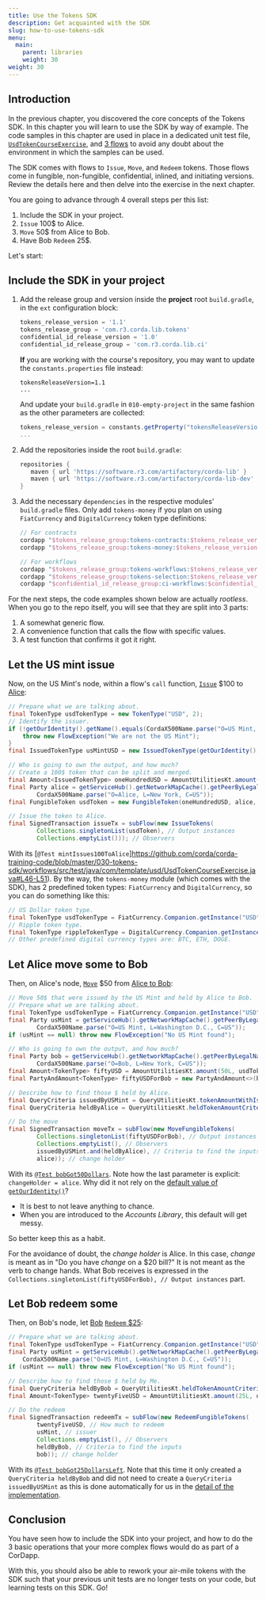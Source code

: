 ```yaml
---
title: Use the Tokens SDK
description: Get acquainted with the SDK
slug: how-to-use-tokens-sdk
menu:
  main:
    parent: libraries
    weight: 30  
weight: 30
---
```


## Introduction

In the previous chapter, you discovered the core concepts of the Tokens SDK. In this chapter you will learn to use the SDK by way of example. The code samples in this chapter are used in place in a dedicated unit test file, [`UsdTokenCourseExercise`](https://github.com/corda/corda-training-code/blob/master/030-tokens-sdk/workflows/src/test/java/com/template/usd/UsdTokenCourseExercise.java), and [3 flows](https://github.com/corda/corda-training-code/tree/master/030-tokens-sdk/workflows/src/main/java/com/template/usd) to avoid any doubt about the environment in which the samples can be used.

The SDK comes with flows to `Issue`, `Move`, and `Redeem` tokens. Those flows come in fungible, non-fungible, confidential, inlined, and initiating versions. Review the details here and then delve into the exercise in the next chapter.

You are going to advance through 4 overall steps per this list:

1. Include the SDK in your project.
2. `Issue` 100$ to Alice.
3. `Move` 50$ from Alice to Bob.
4. Have Bob `Redeem` 25$.

Let's start:

## Include the SDK in your project

1. Add the release group and version inside the **project** root `build.gradle`, in the `ext` configuration block:

    ```groovy
    tokens_release_version = '1.1'
    tokens_release_group = 'com.r3.corda.lib.tokens'
    confidential_id_release_version = '1.0'
    confidential_id_release_group = 'com.r3.corda.lib.ci'
    ```
    **If** you are working with the course's repository, you may want to update the `constants.properties` file instead:
    
    ```properties
    tokensReleaseVersion=1.1
    ...
    ```
    And update your `build.gradle` in `010-empty-project` in the same fashion as the other parameters are collected:
     
    ```groovy
    tokens_release_version = constants.getProperty("tokensReleaseVersion")
    ...
    ```

2. Add the repositories inside the root `build.gradle`:

    ```groovy
    repositories {
       maven { url 'https://software.r3.com/artifactory/corda-lib' }
       maven { url 'https://software.r3.com/artifactory/corda-lib-dev' }
    }
    ```

3. Add the necessary `dependencies` in the respective modules' `build.gradle` files. Only add `tokens-money` if you plan on using `FiatCurrency` and `DigitalCurrency` token type definitions:

    ```groovy
    // For contracts
    cordapp "$tokens_release_group:tokens-contracts:$tokens_release_version"
    cordapp "$tokens_release_group:tokens-money:$tokens_release_version" // Optional

    // For workflows
    cordapp "$tokens_release_group:tokens-workflows:$tokens_release_version"
    cordapp "$tokens_release_group:tokens-selection:$tokens_release_version"
    cordapp "$confidential_id_release_group:ci-workflows:$confidential_id_release_version"
    ```

For the next steps, the code examples shown below are actually _rootless_. When you go to the repo itself, you will see that they are split into 3 parts:

1. A somewhat generic flow.
2. A convenience function that calls the flow with specific values.
3. A test function that confirms it got it right.

## Let the US mint issue

Now, on the US Mint's node, within a flow's `call` function, [`Issue`](https://github.com/corda/corda-training-code/blob/master/030-tokens-sdk/workflows/src/main/java/com/template/usd/IssueUsdFlow.java) &#36;100 to [Alice](https://github.com/corda/corda-training-code/blob/master/030-tokens-sdk/workflows/src/test/java/com/template/usd/UsdTokenCourseExercise.java#L46-L51):

```java
// Prepare what we are talking about.
final TokenType usdTokenType = new TokenType("USD", 2);
// Identify the issuer.
if (!getOurIdentity().getName().equals(CordaX500Name.parse("O=US Mint, L=Washington D.C., C=US"))) {
    throw new FlowException("We are not the US Mint");
}
final IssuedTokenType usMintUSD = new IssuedTokenType(getOurIdentity(), usdTokenType);

// Who is going to own the output, and how much?
// Create a 100$ token that can be split and merged.
final Amount<IssuedTokenType> oneHundredUSD = AmountUtilitiesKt.amount(100L, usMintUSD);
final Party alice = getServiceHub().getNetworkMapCache().getPeerByLegalName(
        CordaX500Name.parse("O=Alice, L=New York, C=US"));
final FungibleToken usdToken = new FungibleToken(oneHundredUSD, alice, null);

// Issue the token to Alice.
final SignedTransaction issueTx = subFlow(new IssueTokens(
        Collections.singletonList(usdToken), // Output instances
        Collections.emptyList())); // Observers
```
With its [`@Test mintIssues100ToAlice`]https://github.com/corda/corda-training-code/blob/master/030-tokens-sdk/workflows/src/test/java/com/template/usd/UsdTokenCourseExercise.java#L46-L51). By the way, the `tokens-money` module (which comes with the SDK), has 2 predefined token types: `FiatCurrency` and `DigitalCurrency`, so you can do something like this:

```java
// US Dollar token type.
final TokenType usdTokenType = FiatCurrency.Companion.getInstance("USD");
// Ripple token type.
final TokenType rippleTokenType = DigitalCurrency.Companion.getInstance("XRP");
// Other predefined digital currency types are: BTC, ETH, DOGE.
```

## Let Alice move some to Bob

Then, on Alice's node, [`Move`](https://github.com/corda/corda-training-code/blob/master/030-tokens-sdk/workflows/src/main/java/com/template/usd/MoveUsdFlow.java) &#36;50 from [Alice to Bob](https://github.com/corda/corda-training-code/blob/master/030-tokens-sdk/workflows/src/test/java/com/template/usd/UsdTokenCourseExercise.java#L55-L60):

```java
// Move 50$ that were issued by the US Mint and held by Alice to Bob.
// Prepare what we are talking about.
final TokenType usdTokenType = FiatCurrency.Companion.getInstance("USD");
final Party usMint = getServiceHub().getNetworkMapCache().getPeerByLegalName(
        CordaX500Name.parse("O=US Mint, L=Washington D.C., C=US"));
if (usMint == null) throw new FlowException("No US Mint found");

// Who is going to own the output, and how much?
final Party bob = getServiceHub().getNetworkMapCache().getPeerByLegalName(
        CordaX500Name.parse("O=Bob, L=New York, C=US"));
final Amount<TokenType> fiftyUSD = AmountUtilitiesKt.amount(50L, usdTokenType);
final PartyAndAmount<TokenType> fiftyUSDForBob = new PartyAndAmount<>(bob, fiftyUSD);

// Describe how to find those $ held by Alice.
final QueryCriteria issuedByUSMint = QueryUtilitiesKt.tokenAmountWithIssuerCriteria(usdTokenType, usMint);
final QueryCriteria heldByAlice = QueryUtilitiesKt.heldTokenAmountCriteria(usdTokenType, alice);

// Do the move
final SignedTransaction moveTx = subFlow(new MoveFungibleTokens(
        Collections.singletonList(fiftyUSDForBob), // Output instances
        Collections.emptyList(), // Observers
        issuedByUSMint.and(heldByAlice), // Criteria to find the inputs
        alice)); // change holder
```
With its [`@Test bobGot50Dollars`](https://github.com/corda/corda-training-code/blob/master/030-tokens-sdk/workflows/src/test/java/com/template/usd/UsdTokenCourseExercise.java#L84-L101). Note how the last parameter is explicit: `changeHolder = alice`. Why did it not rely on the [default value of `getOurIdentity()`](https://github.com/corda/token-sdk/blob/b9a1ee76434defd0b234df05c972202c7f1a2a5c/workflows/src/main/kotlin/com/r3/corda/lib/tokens/workflows/flows/move/MoveFungibleTokensFlow.kt#L50)?

* It is best to not leave anything to chance.
* When you are introduced to the _Accounts Library_, this default will get messy.

So better keep this as a habit.

For the avoidance of doubt, the _change holder_ is Alice. In this case, _change_ is meant as in "Do you have _change_ on a &#36;20 bill?" It is not meant as the verb to change hands. What Bob receives is expressed in the `Collections.singletonList(fiftyUSDForBob), // Output instances` part.

## Let Bob redeem some

Then, on Bob's node, let [Bob](https://github.com/corda/corda-training-code/blob/master/030-tokens-sdk/workflows/src/main/java/com/template/usd/RedeemUsdFlow.java) [`Redeem` &#36;25](https://github.com/corda/corda-training-code/blob/master/030-tokens-sdk/workflows/src/test/java/com/template/usd/UsdTokenCourseExercise.java#L64-L69):

```java
// Prepare what we are talking about.
final TokenType usdTokenType = FiatCurrency.Companion.getInstance("USD");
final Party usMint = getServiceHub().getNetworkMapCache().getPeerByLegalName(
    CordaX500Name.parse("O=US Mint, L=Washington D.C., C=US"));
if (usMint == null) throw new FlowException("No US Mint found");

// Describe how to find those $ held by Me.
final QueryCriteria heldByBob = QueryUtilitiesKt.heldTokenAmountCriteria(usdTokenType, bob);
final Amount<TokenType> twentyFiveUSD = AmountUtilitiesKt.amount(25L, usdTokenType);

// Do the redeem
final SignedTransaction redeemTx = subFlow(new RedeemFungibleTokens(
        twentyFiveUSD, // How much to redeem
        usMint, // issuer
        Collections.emptyList(), // Observers
        heldByBob, // Criteria to find the inputs
        bob)); // change holder
```
With its [`@Test bobGot25DollarsLeft`](https://github.com/corda/corda-training-code/blob/master/030-tokens-sdk/workflows/src/test/java/com/template/usd/UsdTokenCourseExercise.java#L104-L120). Note that this time it only created a `QueryCriteria heldByBob` and did not need to create a `QueryCriteria issuedByUSMint` as this is done automatically for us in the [detail of the implementation](https://github.com/corda/token-sdk/blob/b9a1ee76434defd0b234df05c972202c7f1a2a5c/workflows/src/main/kotlin/com/r3/corda/lib/tokens/workflows/flows/redeem/RedeemFlowUtilities.kt#L106-L107).

## Conclusion

You have seen how to include the SDK into your project, and how to do the 3 basic operations that your more complex flows would do as part of a CorDapp.

With this, you should also be able to rework your air-mile tokens with the SDK such that your previous unit tests are no longer tests on your code, but learning tests on this SDK. Go!
